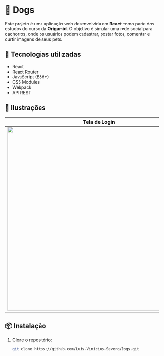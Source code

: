 # 🐶 Dogs

Este projeto é uma aplicação web desenvolvida em **React** como parte dos estudos do curso da **Origamid**. O objetivo é simular uma rede social para cachorros, onde os usuários podem cadastrar, postar fotos, comentar e curtir imagens de seus pets.

## 🚀 Tecnologias utilizadas

- React
- React Router
- JavaScript (ES6+)
- CSS Modules
- Webpack
- API REST 

## 📸 Ilustrações
| Tela de Login | Tela de Feed | Postagem |
|:-------------:|:------------:|:--------:|
| <img width="600" src="https://github.com/user-attachments/assets/57ff2f64-2f0f-418a-9be9-8c875dd09d94" /> | <img width="600" src="https://github.com/user-attachments/assets/c18c7e4b-5130-4454-943a-2d6455afe109" /> | <img width="600" src="https://github.com/user-attachments/assets/c8767c2a-0b91-480f-907b-9a761e246fdf" /> |

## 📦 Instalação

1. Clone o repositório:
   ```bash
   git clone https://github.com/Luis-Vinicius-Severo/Dogs.git
